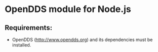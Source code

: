 # OpenDDS module for Node.js

## Requirements:
* OpenDDS (http://www.opendds.org) and its dependencies must be installed.
